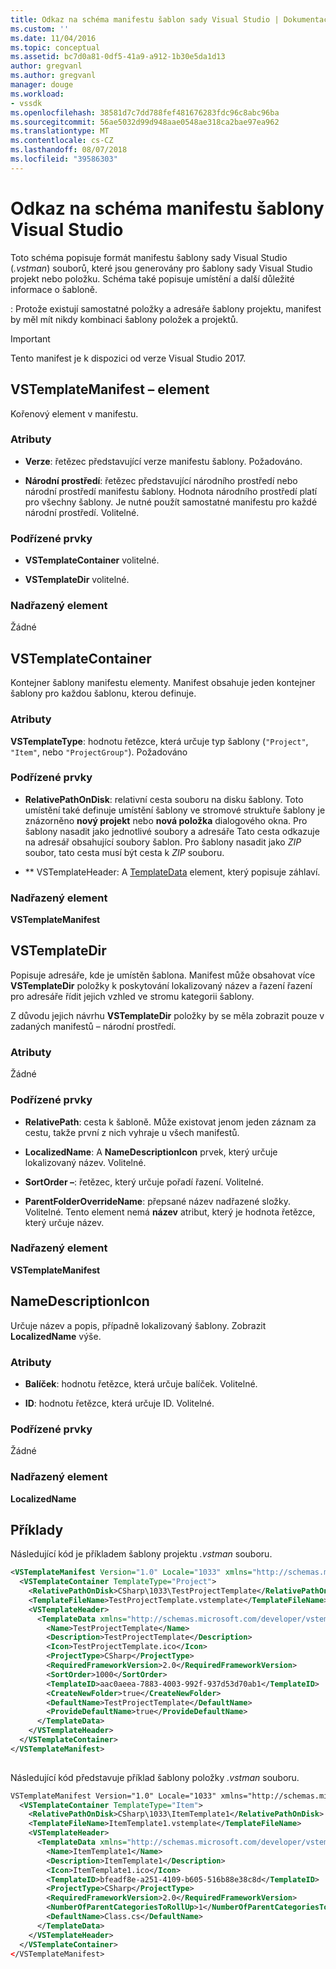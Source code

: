 ```yaml
---
title: Odkaz na schéma manifestu šablon sady Visual Studio | Dokumentace Microsoftu
ms.custom: ''
ms.date: 11/04/2016
ms.topic: conceptual
ms.assetid: bc7d0a81-0df5-41a9-a912-1b30e5da1d13
author: gregvanl
ms.author: gregvanl
manager: douge
ms.workload:
- vssdk
ms.openlocfilehash: 38581d7c7dd788fef481676283fdc96c8abc96ba
ms.sourcegitcommit: 56ae5032d99d948aae0548ae318ca2bae97ea962
ms.translationtype: MT
ms.contentlocale: cs-CZ
ms.lasthandoff: 08/07/2018
ms.locfileid: "39586303"
---
```

# <a name="visual-studio-template-manifest-schema-reference"></a>Odkaz na schéma manifestu šablony Visual Studio
Toto schéma popisuje formát manifestu šablony sady Visual Studio (*.vstman*) souborů, které jsou generovány pro šablony sady Visual Studio projekt nebo položku. Schéma také popisuje umístění a další důležité informace o šabloně.  
  
 : Protože existují samostatné položky a adresáře šablony projektu, manifest by měl mít nikdy kombinaci šablony položek a projektů.  
  
> [!IMPORTANT]
>  Tento manifest je k dispozici od verze Visual Studio 2017.  
  
## <a name="vstemplatemanifest-element"></a>VSTemplateManifest – element  
 Kořenový element v manifestu.  
  
### <a name="attributes"></a>Atributy  
  
-   **Verze**: řetězec představující verze manifestu šablony. Požadováno.  
  
-   **Národní prostředí**: řetězec představující národního prostředí nebo národní prostředí manifestu šablony. Hodnota národního prostředí platí pro všechny šablony. Je nutné použít samostatné manifestu pro každé národní prostředí. Volitelné.  
  
### <a name="child-elements"></a>Podřízené prvky  
  
-   **VSTemplateContainer** volitelné.  
  
-   **VSTemplateDir** volitelné.  
  
### <a name="parent-element"></a>Nadřazený element  
 Žádné  
  
## <a name="vstemplatecontainer"></a>VSTemplateContainer  
 Kontejner šablony manifestu elementy. Manifest obsahuje jeden kontejner šablony pro každou šablonu, kterou definuje.  
  
### <a name="attributes"></a>Atributy  
 **VSTemplateType**: hodnotu řetězce, která určuje typ šablony (`"Project"`, `"Item"`, nebo `"ProjectGroup"`). Požadováno  
  
### <a name="child-elements"></a>Podřízené prvky  
  
-   **RelativePathOnDisk**: relativní cesta souboru na disku šablony. Toto umístění také definuje umístění šablony ve stromové struktuře šablony je znázorněno **nový projekt** nebo **nová položka** dialogového okna. Pro šablony nasadit jako jednotlivé soubory a adresáře Tato cesta odkazuje na adresář obsahující soubory šablon. Pro šablony nasadit jako *ZIP* soubor, tato cesta musí být cesta k *ZIP* souboru.  
  
-   ** VSTemplateHeader: A [TemplateData](../extensibility/templatedata-element-visual-studio-templates.md) element, který popisuje záhlaví.  
  
### <a name="parent-element"></a>Nadřazený element  
 **VSTemplateManifest**  
  
## <a name="vstemplatedir"></a>VSTemplateDir  
 Popisuje adresáře, kde je umístěn šablona. Manifest může obsahovat více **VSTemplateDir** položky k poskytování lokalizovaný název a řazení řazení pro adresáře řídit jejich vzhled ve stromu kategorii šablony.  
  
 Z důvodu jejich návrhu **VSTemplateDir** položky by se měla zobrazit pouze v zadaných manifestů – národní prostředí.  
  
### <a name="attributes"></a>Atributy  
 Žádné  
  
### <a name="child-elements"></a>Podřízené prvky  
  
-   **RelativePath**: cesta k šabloně. Může existovat jenom jeden záznam za cestu, takže první z nich vyhraje u všech manifestů.  
  
-   **LocalizedName**: A **NameDescriptionIcon** prvek, který určuje lokalizovaný název. Volitelné.  
  
-   **SortOrder –**: řetězec, který určuje pořadí řazení. Volitelné.  
  
-   **ParentFolderOverrideName**: přepsané název nadřazené složky. Volitelné. Tento element nemá **název** atribut, který je hodnota řetězce, který určuje název.  
  
### <a name="parent-element"></a>Nadřazený element  
 **VSTemplateManifest**  
  
## <a name="namedescriptionicon"></a>NameDescriptionIcon  
 Určuje název a popis, případně lokalizovaný šablony. Zobrazit **LocalizedName** výše.  
  
### <a name="attributes"></a>Atributy  
  
-   **Balíček**: hodnotu řetězce, která určuje balíček. Volitelné.  
  
-   **ID**: hodnotu řetězce, která určuje ID. Volitelné.  
  
### <a name="child-elements"></a>Podřízené prvky  
 Žádné  
  
### <a name="parent-element"></a>Nadřazený element  
 **LocalizedName**  
  
## <a name="examples"></a>Příklady  
 Následující kód je příkladem šablony projektu *.vstman* souboru.  
  
```xml  
<VSTemplateManifest Version="1.0" Locale="1033" xmlns="http://schemas.microsoft.com/developer/vstemplatemanifest/2015">  
  <VSTemplateContainer TemplateType="Project">  
    <RelativePathOnDisk>CSharp\1033\TestProjectTemplate</RelativePathOnDisk>  
    <TemplateFileName>TestProjectTemplate.vstemplate</TemplateFileName>  
    <VSTemplateHeader>  
      <TemplateData xmlns="http://schemas.microsoft.com/developer/vstemplate/2005">  
        <Name>TestProjectTemplate</Name>  
        <Description>TestProjectTemplate</Description>  
        <Icon>TestProjectTemplate.ico</Icon>  
        <ProjectType>CSharp</ProjectType>  
        <RequiredFrameworkVersion>2.0</RequiredFrameworkVersion>  
        <SortOrder>1000</SortOrder>  
        <TemplateID>aac0aeea-7883-4003-992f-937d53d70ab1</TemplateID>  
        <CreateNewFolder>true</CreateNewFolder>  
        <DefaultName>TestProjectTemplate</DefaultName>  
        <ProvideDefaultName>true</ProvideDefaultName>  
      </TemplateData>  
    </VSTemplateHeader>  
  </VSTemplateContainer>  
</VSTemplateManifest>  
  
```  
  
 Následující kód představuje příklad šablony položky *.vstman* souboru.  
  
```xml  
VSTemplateManifest Version="1.0" Locale="1033" xmlns="http://schemas.microsoft.com/developer/vstemplatemanifest/2015">  
  <VSTemplateContainer TemplateType="Item">  
    <RelativePathOnDisk>CSharp\1033\ItemTemplate1</RelativePathOnDisk>  
    <TemplateFileName>ItemTemplate1.vstemplate</TemplateFileName>  
    <VSTemplateHeader>  
      <TemplateData xmlns="http://schemas.microsoft.com/developer/vstemplate/2005">  
        <Name>ItemTemplate1</Name>  
        <Description>ItemTemplate1</Description>  
        <Icon>ItemTemplate1.ico</Icon>  
        <TemplateID>bfeadf8e-a251-4109-b605-516b88e38c8d</TemplateID>  
        <ProjectType>CSharp</ProjectType>  
        <RequiredFrameworkVersion>2.0</RequiredFrameworkVersion>  
        <NumberOfParentCategoriesToRollUp>1</NumberOfParentCategoriesToRollUp>  
        <DefaultName>Class.cs</DefaultName>  
      </TemplateData>  
    </VSTemplateHeader>  
  </VSTemplateContainer>  
</VSTemplateManifest>  
  
```